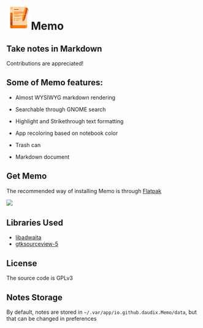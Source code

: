 # <img src="./data/icons/hicolor/scalable/apps/io.github.daudix.Memo.svg" height="64"/>Memo

## Take notes in Markdown

Contributions are appreciated!


## Some of Memo features:

 - Almost WYSIWYG markdown rendering

 - Searchable through GNOME search

 - Highlight and Strikethrough text formatting

 - App recoloring based on notebook color

 - Trash can

 - Markdown document

## Get Memo

The recommended way of installing Memo is through [Flatpak](https://flatpak.org)

<a href="https://flathub.org/apps/details/io.github.daudix.Memo"><img src="https://flathub.org/assets/badges/flathub-badge-en.png" width="200"/></a>

## Libraries Used
 - [libadwaita](https://gitlab.gnome.org/GNOME/libadwaita)
 - [gtksourceview-5](https://gitlab.gnome.org/GNOME/gtksourceview)

## License
The source code is GPLv3

## Notes Storage
By default, notes are stored in `~/.var/app/io.github.daudix.Memo/data`,
but that can be changed in preferences
